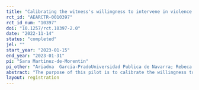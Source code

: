 ```yaml
---
title: "Calibrating the witness's willingness to intervene in violence against women."
rct_id: "AEARCTR-0010397"
rct_id_num: "10397"
doi: "10.1257/rct.10397-2.0"
date: "2022-11-14"
status: "completed"
jel: ""
start_year: "2023-01-15"
end_year: "2023-01-31"
pi: "Sara Martinez-de-Morentin"
pi_other: "Ariadna  Garcia-PradoUniversidad Publica de Navarra; Rebeca  Echavarri () ; Fernanda Gutierrez-Navratil () "
abstract: "The purpose of this pilot is to calibrate the willingness to intervene of witnesses of violence against women, by means of an incentivized survey experiment. The information obtained will be used to design a subsequent survey experiment. The pilot will also be used to assess the set of questions included in the survey."
layout: registration
---
```


